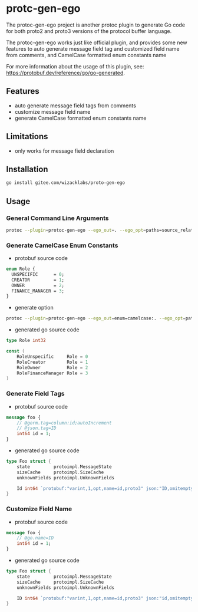 # protc-gen-ego

The protoc-gen-ego project is another protoc plugin to generate Go code for both proto2 and proto3 versions of the protocol buffer language. 

The protoc-gen-ego works just like official plugin, and provides some new features to auto generate message field tag and customized field name from comments, and CamelCase formatted enum constants name 

For more information about the usage of this plugin, see: https://protobuf.dev/reference/go/go-generated.

## Features
- auto generate message field tags from comments
- customize message field name
- generate CamelCase formatted enum constants name

## Limitations
- only works for message field declaration

## Installation
```bash
go install gitee.com/wizacklabs/proto-gen-ego
```

## Usage
### General Command Line Arguments
```bash
protoc --plugin=protoc-gen-ego --ego_out=. --ego_opt=paths=source_relative xxx/xxx.proto
```

### Generate CamelCase Enum Constants
- protobuf source code
```protobuf
enum Role {
  UNSPECIFIC      = 0;
  CREATOR         = 1;
  OWNER           = 2;
  FINANCE_MANAGER = 3;
}
```
- generate option
```bash
protoc --plugin=protoc-gen-ego --ego_out=enum=camelcase:. --ego_opt=paths=source_relative xxx/xxx.proto
```

- generated go source code
```go
type Role int32

const (
	RoleUnspecific     Role = 0
	RoleCreator        Role = 1
	RoleOwner          Role = 2
	RoleFinanceManager Role = 3
)
```

### Generate Field Tags
    
- protobuf source code
```protobuf
message foo {
    // @gorm.tag=column:id;autoIncrement
    // @json.tag=ID
    int64 id = 1;
}
```
- generated go source code
```go
type Foo struct {
    state         protoimpl.MessageState
    sizeCache     protoimpl.SizeCache
    unknownFields protoimpl.UnknownFields

    Id int64 `protobuf:"varint,1,opt,name=id,proto3" json:"ID,omitempty" gorm:"column:id;autoIncrement"`
}
```

### Customize Field Name
- protobuf source code
```protobuf
message foo {
    // @go.name=ID
    int64 id = 1;
}
```
- generated go source code
```go
type Foo struct {
    state         protoimpl.MessageState
    sizeCache     protoimpl.SizeCache
    unknownFields protoimpl.UnknownFields

    ID int64 `protobuf:"varint,1,opt,name=id,proto3" json:"id,omitempty"`
}
```
